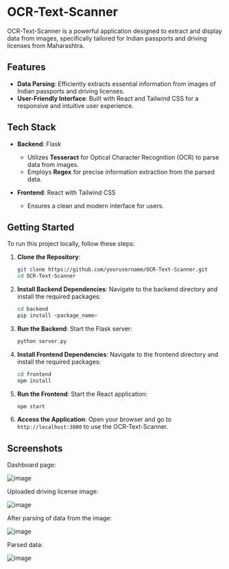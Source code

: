 # OCR-Text-Scanner

OCR-Text-Scanner is a powerful application designed to extract and display data from images, specifically tailored for Indian passports and driving licenses from Maharashtra. 

## Features

- **Data Parsing**: Efficiently extracts essential information from images of Indian passports and driving licenses.
- **User-Friendly Interface**: Built with React and Tailwind CSS for a responsive and intuitive user experience.

## Tech Stack

- **Backend**: Flask
  - Utilizes **Tesseract** for Optical Character Recognition (OCR) to parse data from images.
  - Employs **Regex** for precise information extraction from the parsed data.
  
- **Frontend**: React with Tailwind CSS
  - Ensures a clean and modern interface for users.

## Getting Started

To run this project locally, follow these steps:

1. **Clone the Repository**:
   ```bash
   git clone https://github.com/yourusername/OCR-Text-Scanner.git
   cd OCR-Text-Scanner
   ```

2. **Install Backend Dependencies**:
   Navigate to the backend directory and install the required packages:
   ```bash
   cd backend
   pip install <package_name>
   ```

3. **Run the Backend**:
   Start the Flask server:
   ```bash
   python server.py
   ```

4. **Install Frontend Dependencies**:
   Navigate to the frontend directory and install the required packages:
   ```bash
   cd frontend
   npm install
   ```

5. **Run the Frontend**:
   Start the React application:
   ```bash
   npm start
   ```

6. **Access the Application**:
   Open your browser and go to `http://localhost:3000` to use the OCR-Text-Scanner.

## Screenshots 

Dashboard page:

![image](https://github.com/user-attachments/assets/a99f6d3b-2fb5-495c-8566-d372d599e97f)


Uploaded driving license image:

![image](https://github.com/user-attachments/assets/acc6664c-38be-4ca8-9d13-b1d694265150)


After parsing of data from the image:

![image](https://github.com/user-attachments/assets/3b4a1b47-5464-4929-aca1-fcf1ddbe971d)


Parsed data:

![image](https://github.com/user-attachments/assets/d30f84a9-13c5-4367-89b9-957af0db800f)











